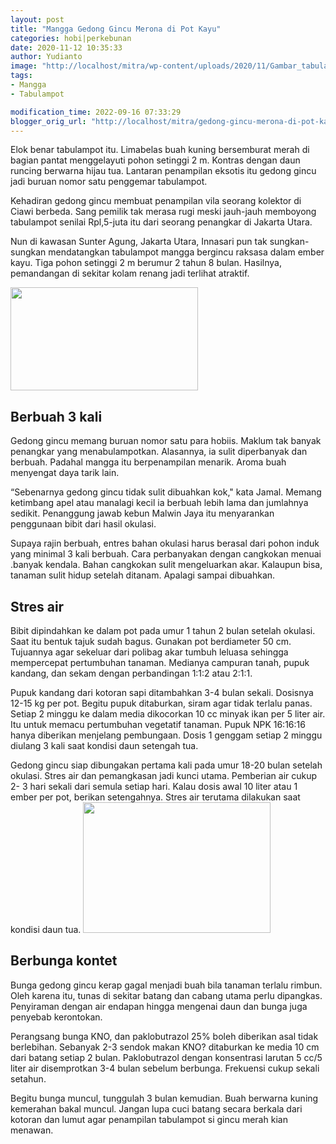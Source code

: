 ```yaml
---
layout: post
title: "Mangga Gedong Gincu Merona di Pot Kayu"
categories: hobi|perkebunan
date: 2020-11-12 10:35:33
author: Yudianto
image: "http://localhost/mitra/wp-content/uploads/2020/11/Gambar_tabulampot_1280x720.jpg"
tags:
- Mangga
- Tabulampot

modification_time: 2022-09-16 07:33:29
blogger_orig_url: "http://localhost/mitra/gedong-gincu-merona-di-pot-kayu.html"
---
```


Elok benar tabulampot itu. Limabelas buah kuning bersemburat merah di bagian pantat menggelayuti pohon setinggi 2 m. Kontras dengan daun runcing berwarna hijau tua. Lantaran penampilan eksotis itu gedong gincu jadi buruan nomor satu penggemar tabulampot.

Kehadiran gedong gincu membuat penampilan vila seorang kolektor di Ciawi berbeda. Sang pemilik tak merasa rugi meski jauh-jauh memboyong tabulampot senilai Rpl,5-juta itu dari seorang penangkar di Jakarta Utara.

Nun di kawasan Sunter Agung, Jakarta Utara, Innasari pun tak sungkan-sungkan mendatangkan tabulampot mangga bergincu raksasa dalam ember kayu. Tiga pohon setinggi 2 m berumur 2 tahun 8 bulan. Hasilnya, pemandangan di sekitar kolam renang jadi terlihat atraktif.

<a href="http://127.0.0.1/mitra/wp-content/uploads/2020/11/mangga-gedong-gincu.jpg"><img class="aligncenter wp-image-20642 size-medium" src="http://127.0.0.1/mitra/wp-content/uploads/2020/11/mangga-gedong-gincu-300x165.jpg" alt="" width="300" height="165" /></a>
<h2 id="Disikat">Berbuah 3 kali</h2>
Gedong gincu memang buruan nomor satu para hobiis. Maklum tak banyak penangkar yang menabulampotkan. Alasannya, ia sulit diperbanyak dan berbuah. Padahal mangga itu berpenampilan menarik. Aroma buah menyengat daya tarik lain.

“Sebenarnya gedong gincu tidak sulit dibuahkan kok," kata Jamal. Memang ketimbang apel atau manalagi kecil ia berbuah lebih lama dan jumlahnya sedikit. Penanggung jawab kebun Malwin Jaya itu menyarankan penggunaan bibit dari hasil okulasi.

Supaya rajin berbuah, entres bahan okulasi harus berasal dari pohon induk yang minimal 3 kali berbuah. Cara perbanyakan dengan cangkokan menuai .banyak kendala. Bahan cangkokan sulit mengeluarkan akar. Kalaupun bisa, tanaman sulit hidup setelah ditanam. Apalagi sampai dibuahkan.
<h2 id="Stres">Stres air</h2>
Bibit dipindahkan ke dalam pot pada umur 1 tahun 2 bulan setelah okulasi. Saat itu bentuk tajuk sudah bagus. Gunakan pot berdiameter 50 cm. Tujuannya agar sekeluar dari polibag akar tumbuh leluasa sehingga mempercepat pertumbuhan tanaman. Medianya campuran tanah, pupuk kandang, dan sekam dengan perbandingan 1:1:2 atau 2:1:1.

Pupuk kandang dari kotoran sapi ditambahkan 3-4 bulan sekali. Dosisnya 12-15 kg per pot. Begitu pupuk ditaburkan, siram agar tidak terlalu panas. Setiap 2 minggu ke dalam media dikocorkan 10 cc minyak ikan per 5 liter air. Itu untuk memacu pertumbuhan vegetatif tanaman. Pupuk NPK 16:16:16 hanya diberikan menjelang pembungaan. Dosis 1 genggam setiap 2 minggu diulang 3 kali saat kondisi daun setengah tua.

Gedong gincu siap dibungakan pertama kali pada umur 18-20 bulan setelah okulasi. Stres air dan pemangkasan jadi kunci utama. Pemberian air cukup 2- 3 hari sekali dari semula setiap hari. Kalau dosis awal 10 liter atau 1 ember per pot, berikan setengahnya. Stres air terutama dilakukan saat kondisi daun tua.
<a href="http://127.0.0.1/mitra/wp-content/uploads/2020/11/buah-gedong-gincu.jpg"><img class="aligncenter wp-image-20644 size-medium" src="http://127.0.0.1/mitra/wp-content/uploads/2020/11/buah-gedong-gincu-300x209.jpg" alt="" width="300" height="209" /></a>
<h2 id="Stres">Berbunga kontet</h2>
Bunga gedong gincu kerap gagal menjadi buah bila tanaman terlalu rimbun. Oleh karena itu, tunas di sekitar batang dan cabang utama perlu dipangkas. Penyiraman dengan air endapan hingga mengenai daun dan bunga juga penyebab kerontokan.

Perangsang bunga KNO, dan paklobutrazol 25% boleh diberikan asal tidak berlebihan. Sebanyak 2-3 sendok makan KNO? ditaburkan ke media 10 cm dari batang setiap 2 bulan. Paklobutrazol dengan konsentrasi larutan 5 cc/5 liter air disemprotkan 3-4 bulan sebelum berbunga. Frekuensi cukup sekali setahun.

Begitu bunga muncul, tunggulah 3 bulan kemudian. Buah berwarna kuning kemerahan bakal muncul. Jangan lupa cuci batang secara berkala dari kotoran dan lumut agar penampilan tabulampot si gincu merah kian menawan.
